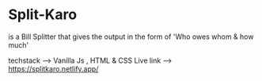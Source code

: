 # Split-Karo
is a Bill Splitter that gives the output in the form of 'Who owes whom & how much'

techstack --> Vanilla Js , HTML & CSS
Live link --> https://splitkaro.netlify.app/

